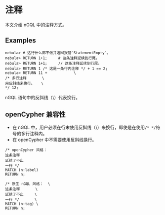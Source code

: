 # 注释

本文介绍 nGQL 中的注释方式。

## Examples

```ngql
nebula> # 这行什么都不做并返回报错`StatementEmpty`。
nebula> RETURN 1+1;     # 这条注释延续到行尾。
nebula> RETURN 1+1;     // 这条注释延续到行尾。
nebula> RETURN 1 /* 这是一条行内注释 */ + 1 == 2;
nebula> RETURN 11 +            \
/* 多行注释       \
用反斜线来换行。   \
*/ 12;
```

nGQL 语句中的反斜线（\）代表换行。

## openCypher 兼容性

* 在 nGQL 中，用户必须在行末使用反斜线（\）来换行，即使是在使用`/* */`符号的多行注释内。
* 在 openCypher 中不需要使用反斜线换行。

```openCypher
/* openCypher 风格：
这条注释
延续了不止
一行 */
MATCH (n:label)
RETURN n;
```

```ngql
/* 原生 nGQL 风格：  \
这条注释       \
延续了不止     \
一行 */       \
MATCH (n:tag) \
RETURN n;
```
